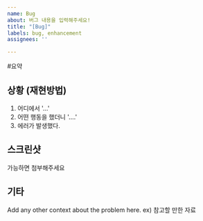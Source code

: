 ```yaml
---
name: Bug
about: 버그 내용을 입력해주세요!
title: "[Bug]"
labels: bug, enhancement
assignees: ''

---
```


#요약

## 상황 (재현방법)
1. 어디에서  '...'
2. 어떤 행동을 했더니 '....'
3. 에러가 발생했다. 

## 스크린샷
가능하면 첨부해주세요

## 기타 
Add any other context about the problem here.
ex) 참고할 만한 자료
